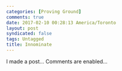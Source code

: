 ```yaml
---
categories: [Proving Ground]
comments: true
date: 2017-02-10 00:28:13 America/Toronto
layout: post
syndicated: false
tags: Untagged
title: Innominate
---
```


I made a post&hellip; Comments are enabled&hellip;
